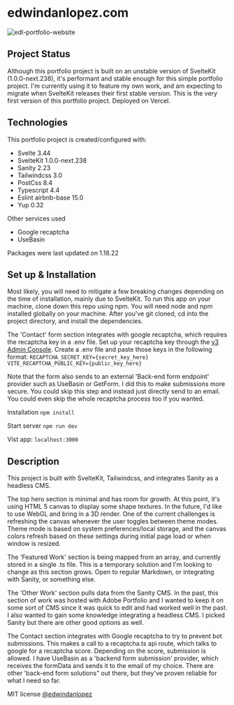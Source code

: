 # edwindanlopez.com

![edl-portfolio-website](https://res.cloudinary.com/edwindanlopez/image/upload/v1643160984/Readmes/Edwindanlopez-Portfolio/edl-portfolio-img_q7izwn.jpg)

## Project Status

Although this portfolio project is built on an unstable version of SvelteKit (1.0.0-next.238), it's performant and stable enough for this simple portfolio project. I'm currently using it to feature my own work, and am expecting to migrate when SvelteKit releases their first stable version. This is the very first version of this portfolio project. Deployed on Vercel.

## Technologies

This portfolio project is created/configured with:

- Svelte 3.44
- SvelteKit 1.0.0-next.238
- Sanity 2.23
- Tailwindcss 3.0
- PostCss 8.4
- Typescript 4.4
- Eslint airbnb-base 15.0
- Yup 0.32

Other services used

- Google recaptcha
- UseBasin

Packages were last updated on 1.18.22

## Set up & Installation

Most likely, you will need to mitigate a few breaking changes depending on the time of installation, mainly due to SvelteKit. To run this app on your machine, clone down this repo using npm. You will need node and npm installed globally on your machine. After you've git cloned, cd into the project directory, and install the dependencies.

The 'Contact' form section integrates with google recaptcha, which requires the recaptcha key in a .env file. Set up your recaptcha key through the [v3 Admin Console](https://www.google.com/recaptcha/about/). Create a .env file and paste those keys in the following format:
`RECAPTCHA_SECRET_KEY={secret_key_here}`
`VITE_RECAPTCHA_PUBLIC_KEY={public_key_here}`

Note that the form also sends to an external 'Back-end form endpoint' provider such as UseBasin or GetForm. I did this to make submissions more secure. You could skip this step and instead just directly send to an email. You could even skip the whole recaptcha process too if you wanted.

Installation
`npm install`

Start server
`npm run dev`

Vist app:
`localhost:3000`

## Description

This project is built with SvelteKit, Tailwindcss, and integrates Sanity as a headless CMS.

The top hero section is minimal and has room for growth. At this point, it's using HTML 5 canvas to display some shape textures. In the future, I'd like to use WebGL and bring in a 3D render. One of the current challenges is refreshing the canvas whenever the user toggles between theme modes. Theme mode is based on system preferences/local storage, and the canvas colors refresh based on these settings during initial page load or when window is resized.

The 'Featured Work' section is being mapped from an array, and currently stored in a single .ts file. This is a temporary solution and I'm looking to change as this section grows. Open to regular Markdown, or integrating with Sanity, or something else.

The 'Other Work' section pulls data from the Sanity CMS. In the past, this section of work was hosted with Adobe Portfolio and I wanted to keep it on some sort of CMS since it was quick to edit and had worked well in the past. I also wanted to gain some knowledge integrating a headless CMS. I picked Sanity but there are other good options as well.

The Contact section integrates with Google recaptcha to try to prevent bot submissions. This makes a call to a recaptcha.ts api route, which talks to google for a recaptcha score. Depending on the score, submission is allowed. I have UseBasin as a 'backend form submission' provider, which receives the formData and sends it to the email of my choice. There are other 'back-end form solutions" out there, but they've proven reliable for what I need so far.

MIT license [@edwindanlopez](https://github.com/edwindanlopez/Edwindanlopez-Portfolio/blob/main/LICENSE)
